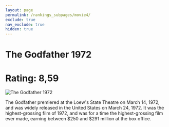 ```yaml
---
layout: page
permalink: /rankings_subpages/movie4/
exclude: true
nav_exclude: true
hidden: true
---
```

    
# The Godfather 1972
# Rating: 8,59
![The Godfather 1972](https://fwcdn.pl/fpo/10/89/1089/7196615_1.7.webp)


The Godfather premiered at the Loew's State Theatre on March 14, 1972, and was widely released in the United States on March 24, 1972. It was the highest-grossing film of 1972, and was for a time the highest-grossing film ever made, earning between $250 and $291 million at the box office.